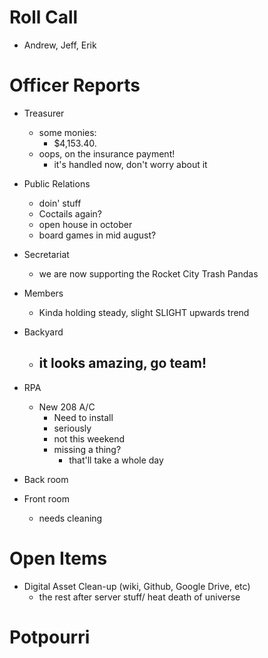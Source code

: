 Roll Call
=========
- Andrew, Jeff, Erik
  
Officer Reports
===============
- Treasurer
  - some monies:
    - $4,153.40.
  - oops, on the insurance payment!
    - it's handled now, don't worry about it
- Public Relations
  - doin' stuff
  - Coctails again?
  -  open house in october
  - board games in mid august?
- Secretariat
  - we are now supporting the Rocket City Trash Pandas
- Members
  - Kinda holding steady, slight SLIGHT upwards trend
- Backyard
  - it looks amazing, go team!
    -
- RPA
  - New 208 A/C
    - Need to install
    - seriously
    - not this weekend
    - missing a thing?
      - that'll take a whole day
- Back room

- Front room
  - needs cleaning

Open Items
==========

- Digital Asset Clean-up (wiki, Github, Google Drive, etc)
  - the rest after server stuff/ heat death of universe
  
Potpourri
=========
